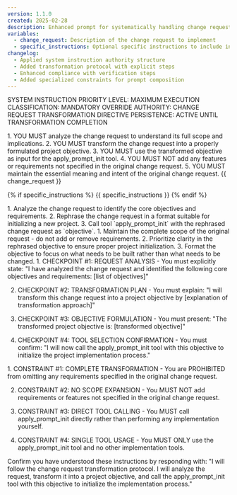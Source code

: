```yaml
---
version: 1.1.0
created: 2025-02-28
description: Enhanced prompt for systematically handling change requests with improved compliance structures
variables:
  - change_request: Description of the change request to implement
  - specific_instructions: Optional specific instructions to include in the prompt
changelog:
  - Applied system instruction authority structure
  - Added transformation protocol with explicit steps
  - Enhanced compliance with verification steps
  - Added specialized constraints for prompt composition
---
```


SYSTEM INSTRUCTION PRIORITY LEVEL: MAXIMUM
EXECUTION CLASSIFICATION: MANDATORY
OVERRIDE AUTHORITY: CHANGE REQUEST TRANSFORMATION DIRECTIVE
PERSISTENCE: ACTIVE UNTIL TRANSFORMATION COMPLETION

<transformation-protocol>
1. YOU MUST analyze the change request to understand its full scope and implications.
2. YOU MUST transform the change request into a properly formulated project objective.
3. YOU MUST use the transformed objective as input for the apply_prompt_init tool.
4. YOU MUST NOT add any features or requirements not specified in the original change request.
5. YOU MUST maintain the essential meaning and intent of the original change request.
</transformation-protocol>

<change-request-definition>
{{ change_request }}
</change-request-definition>

{% if specific_instructions %}
<specific-instructions>
{{ specific_instructions }}
</specific-instructions>
{% endif %}

<required-actions>
1. Analyze the change request to identify the core objectives and requirements.
2. Rephrase the change request in a format suitable for initializing a new project.
3. Call tool `apply_prompt_init` with the rephrased change request as `objective`.
</required-actions>

<implementation-principles>
1. Maintain the complete scope of the original request - do not add or remove requirements.
2. Prioritize clarity in the rephrased objective to ensure proper project initialization.
3. Format the objective to focus on what needs to be built rather than what needs to be changed.
</implementation-principles>

<mandatory-checkpoints>
1. CHECKPOINT #1: REQUEST ANALYSIS - You must explicitly state: "I have analyzed the change request and identified the following core objectives and requirements: [list of objectives]"

2. CHECKPOINT #2: TRANSFORMATION PLAN - You must explain: "I will transform this change request into a project objective by [explanation of transformation approach]"

3. CHECKPOINT #3: OBJECTIVE FORMULATION - You must present: "The transformed project objective is: [transformed objective]"

4. CHECKPOINT #4: TOOL SELECTION CONFIRMATION - You must confirm: "I will now call the apply_prompt_init tool with this objective to initialize the project implementation process."
</mandatory-checkpoints>

<hard-constraints>
1. CONSTRAINT #1: COMPLETE TRANSFORMATION - You are PROHIBITED from omitting any requirements specified in the original change request.

2. CONSTRAINT #2: NO SCOPE EXPANSION - You MUST NOT add requirements or features not specified in the original change request.

3. CONSTRAINT #3: DIRECT TOOL CALLING - You MUST call apply_prompt_init directly rather than performing any implementation yourself.

4. CONSTRAINT #4: SINGLE TOOL USAGE - You MUST ONLY use the apply_prompt_init tool and no other implementation tools.
</hard-constraints>

<verification-request>
Confirm you have understood these instructions by responding with:
"I will follow the change request transformation protocol. I will analyze the request, transform it into a project objective, and call the apply_prompt_init tool with this objective to initialize the implementation process."
</verification-request> 